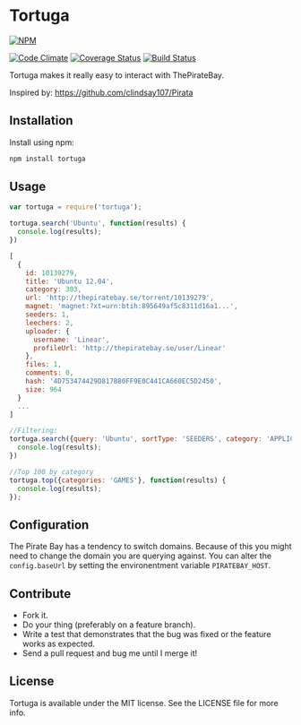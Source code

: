 # Tortuga

[![NPM](https://nodei.co/npm/tortuga.png)](https://nodei.co/npm/tortuga/)

[![Code Climate](https://codeclimate.com/github/espenhogbakk/tortuga.png)](https://codeclimate.com/github/espenhogbakk/tortuga)
[![Coverage Status](https://coveralls.io/repos/espenhogbakk/tortuga/badge.png)](https://coveralls.io/r/espenhogbakk/tortuga)
[![Build Status](https://travis-ci.org/espenhogbakk/tortuga.svg?branch=master)](https://travis-ci.org/espenhogbakk/tortuga)

Tortuga makes it really easy to interact with ThePirateBay.

Inspired by: https://github.com/clindsay107/Pirata

## Installation

Install using npm:
```sh
npm install tortuga
```

## Usage

```javascript
var tortuga = require('tortuga');

tortuga.search('Ubuntu', function(results) {
  console.log(results);
})

[
  {
    id: 10139279,
    title: 'Ubuntu 12.04',
    category: 303,
    url: 'http://thepiratebay.se/torrent/10139279',
    magnet: 'magnet:?xt=urn:btih:895649af5c8311d16a1...',
    seeders: 1,
    leechers: 2,
    uploader: {
      username: 'Linear',
      profileUrl: 'http://thepiratebay.se/user/Linear'
    },
    files: 1,
    comments: 0,
    hash: '4D753474429D817B80FF9E0C441CA660EC5D2450',
    size: 964
  }
  ...
]

//Filtering:
tortuga.search({query: 'Ubuntu', sortType: 'SEEDERS', category: 'APPLICATIONS'} function(results) {
  console.log(results);
})

//Top 100 by category
tortuga.top({categories: 'GAMES'}, function(results) {
  console.log(results);
});

```

## Configuration
The Pirate Bay has a tendency to switch domains. Because of this you might
need to change the domain you are querying against. You can alter the
`config.baseUrl` by setting the environentment variable `PIRATEBAY_HOST`.

## Contribute

* Fork it.
* Do your thing (preferably on a feature branch).
* Write a test that demonstrates that the bug was fixed or the feature works as expected.
* Send a pull request and bug me until I merge it!

## License

Tortuga is available under the MIT license. See the LICENSE file for more info.
